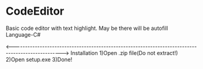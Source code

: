 # CodeEditor
Basic code editor with text highlight. May be there will be autofill<br/>
Language-C#


<-------------------------------------------------------------------------------------------------->
Installation
1)Open .zip file(Do not extract!)
2)Open setup.exe
3)Done!
